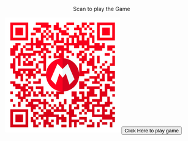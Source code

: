<html>
<center><p>Scan to play the Game</p></center>
<img src="./img/qr-code.png" width="300" 
     height="300"></img>
<button src="https://adserasinghe.github.io/supermario.github.io/">Click Here to play game</button>
</html>
